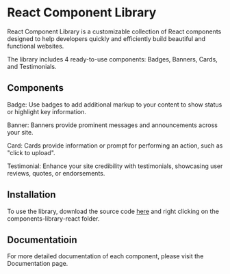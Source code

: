 # React Component Library

React Component Library is a customizable collection of React components designed to help developers quickly and efficiently build beautiful and functional websites. 

The library includes 4 ready-to-use components: Badges, Banners, Cards, and Testimonials.

## Components

Badge: Use badges to add additional markup to your content to show status or highlight key information.

Banner: Banners provide prominent messages and announcements across your site.

Card: Cards provide information or prompt for performing an action, such as "click to upload".

Testimonial: Enhance your site credibility with testimonials, showcasing user reviews, quotes, or endorsements.

## Installation
To use the library, download the source code [here](https://github1s.com/mbonamensa/component-library/tree/main/src/components) and right clicking on the components-library-react folder.

## Documentatioin
For more detailed documentation of each component, please visit the Documentation page.